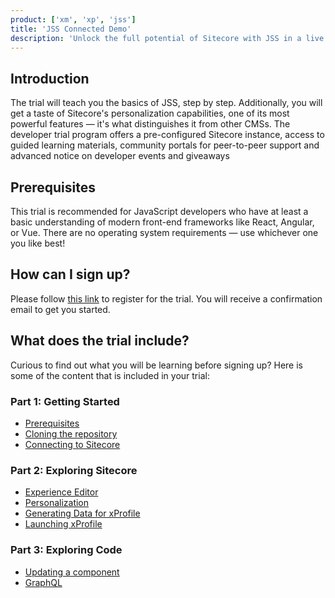 ```yaml
---
product: ['xm', 'xp', 'jss']
title: 'JSS Connected Demo'
description: 'Unlock the full potential of Sitecore with JSS in a live demo environment.'
---
```


## Introduction

The trial will teach you the basics of JSS, step by step. Additionally, you will get a taste of Sitecore's personalization capabilities, one of its most powerful features — it's what distinguishes it from other CMSs. The developer trial program offers a pre-configured Sitecore instance, access to guided learning materials, community portals for peer-to-peer support and advanced notice on developer events and giveaways

## Prerequisites

This trial is recommended for JavaScript developers who have at least a basic understanding of modern front-end frameworks like React, Angular, or Vue. There are no operating system requirements — use whichever one you like best!

## How can I sign up?

Please follow [this link](https://www.sitecore.com/knowledge-center/getting-started/developer-trial) to register for the trial. You will receive a confirmation email to get you started.

## What does the trial include?

Curious to find out what you will be learning before signing up? Here is some of the content that is included in your trial:

### Part 1: Getting Started

- [Prerequisites](/trials/jss-connected-demo/getting-started/prerequisites)
- [Cloning the repository](/trials/jss-connected-demo/getting-started/repository)
- [Connecting to Sitecore](/trials/jss-connected-demo/getting-started/connecting)

### Part 2: Exploring Sitecore

- [Experience Editor](/trials/jss-connected-demo/exploring-sitecore/experience-editor)
- [Personalization](/trials/jss-connected-demo/exploring-sitecore/personalization-in-experience-editor)
- [Generating Data for xProfile](/trials/jss-connected-demo/exploring-sitecore/xprofile)
- [Launching xProfile](/trials/jss-connected-demo/exploring-sitecore/launch-xprofile)

### Part 3: Exploring Code

- [Updating a component](/trials/jss-connected-demo/exploring-code/updating-component)
- [GraphQL](/trials/jss-connected-demo/exploring-code/graphql)
